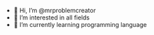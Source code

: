 - 👋 Hi, I’m @mrproblemcreator
- 👀 I’m interested in all fields
- 🌱 I’m currently learning programming language 


<!---
mrproblemcreator/mrproblemcreator is a ✨ special ✨ repository because its `README.md` (this file) appears on your GitHub profile.
You can click the Preview link to take a look at your changes.
--->
